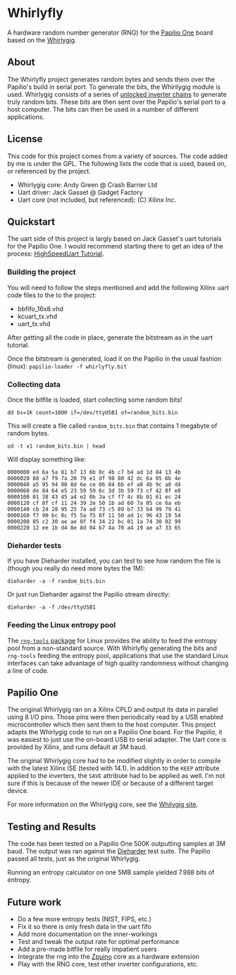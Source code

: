 # Whirlyfly

A hardware random number generator (RNG) for the
[Papilio One](www.papilio.cc) board based on the
[Whirlygig](http://warmcat.com/_wp/whirlygig-rng/).

## About

The Whirlyfly project generates random bytes and sends them over the
Papilio's build in serial port.  To generate the bits, the Whirilygig
module is used.  Whirlygig consists of a series of
[unlocked inverter chains](http://en.wikipedia.org/wiki/Ring_oscillator)
to generate truly random bits.  These bits are then sent over the
Papilio's serial port to a host computer.  The bits can then be used
in a number of different applications.

## License

This code for this project comes from a variety of sources.  The code
added by me is under the GPL.  The following lists the code that is
used, based on, or referenced by the project.

* Whirlygig core: Andy Green @ Crash Barrier Ltd
* Uart driver: Jack Gasset @ Gadget Factory
* Uart core (not included, but referenced): (C) Xilinx Inc.

## Quickstart

The uart side of this project is largly based on Jack Gasset's uart
tutorials for the Papilio One.  I would recommend starting there to
get an idea of the process: 
[HighSpeedUart Tutorial](http://papilio.cc/index.php?n=Papilio.HighSpeedUART).

### Building the project

You will need to follow the steps mentioned and add the following Xilinx
uart code files to the to the project:

* bbfifo_16x8.vhd
* kcuart_tx.vhd
* uart_tx.vhd

After getting all the code in place, generate the bitstream as in the
uart tutorial.

Once the bitstream is generated, load it on the Papilio in the usual
fashion (linux): `papilio-loader -f whirlyfly.bit`

### Collecting data

Once the bitfile is loaded, start collecting some random bits!

`dd bs=1K count=1000 if=/dev/ttyUSB1 of=random_bits.bin`

This will create a file called `random_bits.bin` that contains 1
megabyte of random bytes.

`od -t x1 random_bits.bin | head`

Will display something like:

    0000000 ed 6a 5a 81 b7 13 6b 8c 4b c7 b4 ad 1d 84 13 4b
    0000020 88 a7 f9 7a 20 79 e1 df 98 80 42 dc 6a 05 6b 4e
    0000040 a5 95 94 00 8d 6e ce 06 84 6b ef a0 4b 9c a0 d4
    0000060 de 84 64 e5 23 59 59 6c 3d 3b 59 73 cf 42 8f e8
    0000100 01 38 43 45 a4 e2 0b 3a cf f7 4c 8b 01 61 ec 24
    0000120 cf 8f cf 11 24 39 2e 50 1b ad 60 7a 05 ce 6a eb
    0000140 cb 24 28 95 25 7a ad 73 c5 89 b7 33 b4 99 79 41
    0000160 f7 90 bc 8c f5 5a f5 8f 11 50 ad 1c 96 43 19 54
    0000200 85 c2 30 ae ae 8f f4 34 22 bc 01 1a 74 30 02 99
    0000220 12 ee 1b d4 8e 8d 04 b7 4a 70 a4 19 ae a7 33 65

### Dieharder tests

If you have Dieharder installed, you can test to see how random the
file is (though you really do need more bytes the 1M):

`dieharder -a -f random_bits.bin`

Or just run Dieharder against the Papilio stream directly:

`dieharder -a -f /dev/ttyUSB1`

### Feeding the Linux entropy pool

The
[`rng-tools` package](http://sourceforge.net/projects/gkernel/files/rng-tools/)
for Linux provides the ability to feed the entropy pool from a
non-standard source.  With Whirlyfly generating the bits and
`rng-tools` feeding the entropy pool, applications that use the
standard Linux interfaces can take advantage of high quality
randomness without changing a line of code.

## Papilio One

The original Whirlygig ran on a Xilinx CPLD and output its data in
parallel using 8 I/O pins. Those pins were then periodically read by a
USB enabled microcontroller which then sent them to the host computer.
This project adapts the Whirlygig code to run on a Papilio One
board. For the Papilio, it was easiest to just use the on-board USB to
serial adapter.  The Uart core is provided by Xilinx, and runs default
at 3M baud.

The original Whirlygig core had to be modified slightly in order to
compile with the latest Xilinx ISE (tested with 14.1).  In addition to
the `KEEP` attribute applied to the inverters, the `SAVE` attribute
had to be applied as well.  I'm not sure if this is because of the
newer IDE or because of a different target device.

For more information on the Whirlygig core, see the
[Whilygig site](http://warmcat.com/_wp/whirlygig-rng/).

## Testing and Results

The code has been tested on a Papilio One 500K outputting samples at
3M baud.  The output was ran against the
[Dieharder](http://www.phy.duke.edu/~rgb/General/dieharder.php) test
suite.  The Papilio passed all tests, just as the original Whirlygig.

Running an entropy calculator on one 5MB sample yielded 7.988
bits of entropy.

## Future work

* Do a few more entropy tests (NIST, FIPS, etc.)
* Fix it so there is only fresh data in the uart fifo
* Add more documentation on the inner-workings
* Test and tweak the output rate for optimal performance
* Add a pre-made bitfile for really impatient users
* Integrate the rng into the
    [Zpuino](http://www.alvie.com/zpuino/index.html) core as a
    hardware extension
* Play with the RNG core, test other inverter configurations, etc.
